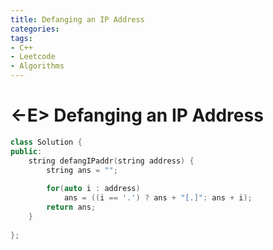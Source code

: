 ```yaml
---
title: Defanging an IP Address
categories:
tags:
- C++
- Leetcode
- Algorithms
---
```


# <-E> Defanging an IP Address

```c++
class Solution {
public:
    string defangIPaddr(string address) {
        string ans = "";
        
        for(auto i : address) 
            ans = ((i == '.') ? ans + "[.]": ans + i);
        return ans;
    }
    
};
```

